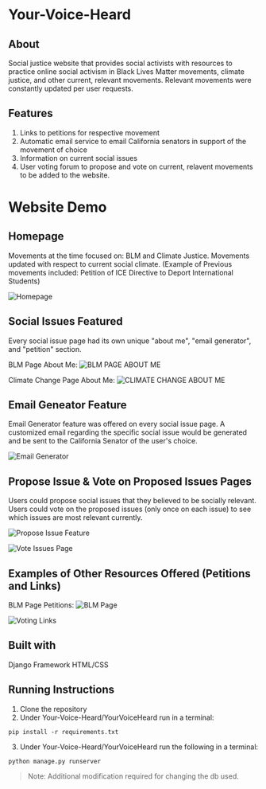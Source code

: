 # Your-Voice-Heard

## About
Social justice website that provides social activists with resources to practice online social activism in Black Lives Matter movements, climate justice, and other current, relevant movements. Relevant movements were constantly updated per user requests. 

## Features
  1. Links to petitions for respective movement
  2. Automatic email service to email California senators in support of the movement of choice
  3. Information on current social issues
  4. User voting forum to propose and vote on current, relavent movements to be added to the website.

# Website Demo

## Homepage 
Movements at the time focused on: BLM and Climate Justice. Movements updated with respect to current social climate. (Example of Previous movements included: Petition of ICE Directive to Deport International Students)

![Homepage](https://user-images.githubusercontent.com/67610418/114690264-61522680-9ccb-11eb-9d17-2ee3886af7cc.jpg)

## Social Issues Featured
Every social issue page had its own unique "about me", "email generator", and "petition" section.

BLM Page About Me:
![BLM PAGE ABOUT ME](https://user-images.githubusercontent.com/67610418/114690451-91012e80-9ccb-11eb-8bd4-6d976b88dffb.jpg)

Climate Change Page About Me:
![CLIMATE CHANGE ABOUT ME](https://user-images.githubusercontent.com/67610418/114691068-26042780-9ccc-11eb-980d-fd22a1cf5c5e.jpg)

## Email Geneator Feature
Email Generator feature was offered on every social issue page. A customized email regarding the specific social issue would be generated and be sent to the California Senator of the user's choice. 

![Email Generator](https://user-images.githubusercontent.com/67610418/114690612-b9892880-9ccb-11eb-8ae6-cb515822e7fd.jpg)


## Propose Issue & Vote on Proposed Issues Pages
Users could propose social issues that they believed to be socially relevant. Users could vote on the proposed issues (only once on each issue) to see which issues are most relevant currently. 

![Propose Issue Feature](https://lh3.googleusercontent.com/Fd5eQ0Wzg-woZgr2AmMtvx8YR82X13wzVrdJPe8WYZWixCvaF3Nug8jyYWHFHfSMVpTfzAN20lZzbzQYiOwWjUt9vVctphOi5_Vg0P93Y3bPtzOqjGfpxUfyePslB7Vx4Vq_82A4vQ9qsYetEMRQaUKd3ZRxye5ooph6OI6j-Zk-ByxyfQwFNV1P_96KplcWX6LzUzpXwTHwb_OaKdxK5PI0JMSVJXTeXk-9Ve2AmPSPYsCOvY6hs7CTf2m7Cc37BieC9Zy_gMzZW9XoD8-Rfvrzmin_rtSfC3SBlllT8nuLpA_Wg5q-enPORQta5-ekLOhPWaIIibiqUmIqxD-uothIvabbrJNv3xSosVs0uR0mxaXjv94FhK_ofvmJIgMWfB67_xhAMmDDcGb863BqkcrlDXWpqCHIeo2bRzzdpkp-xsfYEpNxA6kCnwEg-7hDuos0LgJiQRU8Vy-crCSEWm2_Tg_PX_AQczhz2fXrQzZr-POOMSwpClSPrDUGnNcfQ30vEKjAjyqQgFWB_iQyXUXV1s2hb2FQE3ytKnBZvOG0HM1soVLa_q2pjuNYCJdHdRhK6HpiuLQVnY8kqkylxWH-fDL59NKbMbOC70X159hZb-9oojqTwGv_-eHQH-lFjrXvjnKTBByQ06RZZ7TyJssKGo77U-P0BhbjjnnMnAhTKRy9TEzDPSnA8O7R_Q=w979-h568-no?authuser=0)


![Vote Issues Page](https://lh3.googleusercontent.com/pw/ACtC-3daGE2ofjqX7b97fLSWfCu4hn7WeL_IvwShCi6DNklN8WWkPj0zW6rw_W5UVjuA0Tlc1DKgr0rNbJNDnPFLz1jNCCaCpcca0OXpBGzrQT9FJQqf2zpBYXfcHvXe_0B_dcgpB7sIs07wBCFGA0GCLQmbWQ=w1169-h568-no?authuser=0)

## Examples of Other Resources Offered (Petitions and Links)

BLM Page Petitions:
![BLM Page](https://lh3.googleusercontent.com/pw/ACtC-3eToq7QsyGOzUTryS48XvFE821zxCryDgRL74GErRYsETzHyiNY3wVBTAY2fOtxH0KqBil2OatTNFipdELchL1QS3QJRmkEDtyTf139P874ifCKwB_2F5JIN-Q67oCEM1Bs0ooRHs6co6UgovpeBcUSew=w927-h568-no?authuser=0)

![Voting Links](https://user-images.githubusercontent.com/67610418/114691286-5ba91080-9ccc-11eb-991c-2fde16c11e32.jpg)


## Built with
Django Framework
HTML/CSS

## Running Instructions

1. Clone the repository
2. Under Your-Voice-Heard/YourVoiceHeard run in a terminal:
```
pip install -r requirements.txt
```
3. Under Your-Voice-Heard/YourVoiceHeard run the following in a terminal:
```
python manage.py runserver
```

> Note: Additional modification required for changing the db used.
